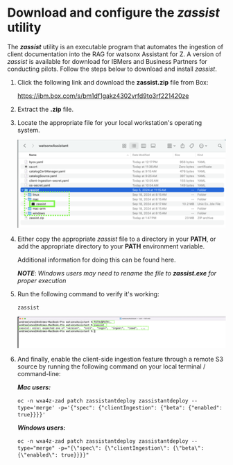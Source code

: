 # Download and configure the ***zassist*** utility

The ***zassist*** utility is an executable program that automates the ingestion of client documentation into the RAG for
watsonx Assistant for Z. A version of *zassist* is available for download for IBMers and Business Partners for
conducting pilots. Follow the steps below to download and install *zassist*.

1. Click the following link and download the **zassist.zip** file from Box:
   
   <a href="https://ibm.box.com/s/bm1df1gakz4302vrfd9to3rf221420ze" target="_blank">https://ibm.box.com/s/bm1df1gakz4302vrfd9to3rf221420ze</a>



2. Extract the **.zip** file.


3. Locate the appropriate file for your local workstation's operating system. 
   
    ![](_attachments/zassist-zip.png)
   

4. Either copy the appropriate *zassist* file to a directory in your **PATH**, or add the appropriate directory to your **PATH** environment variable. 
   
   Additional information for doing this can be found here. 

   ***NOTE***: *Windows users may need to rename the file to **zassist.exe** for proper execution*
   

5. Run the following command to verify it's working:
   
   ```
   zassist
   ```

   ![](_attachments/zassist1.png)

6. And finally, enable the client-side ingestion feature through a remote S3 source by running the following command on your local terminal / command-line:
   
   ***Mac users:***
   ```
   oc -n wxa4z-zad patch zassistantdeploy zassistantdeploy --type='merge' -p='{"spec": {"clientIngestion": {"beta": {"enabled": true}}}}'
   ```

   ***Windows users:***
   ```
   oc -n wxa4z-zad patch zassistantdeploy zassistantdeploy --type="merge" -p="{\"spec\": {\"clientIngestion\": {\"beta\": {\"enabled\": true}}}}"
   ```